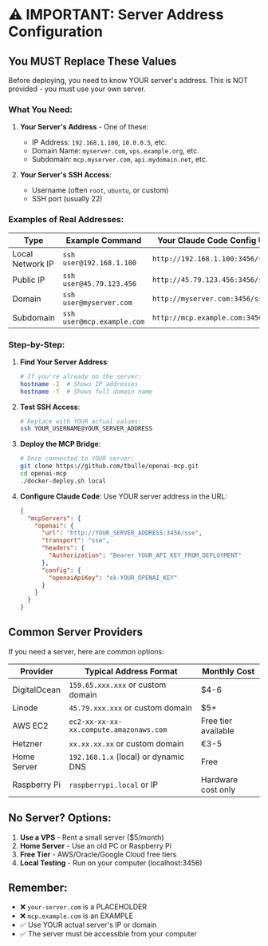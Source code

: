 # ⚠️ IMPORTANT: Server Address Configuration

## You MUST Replace These Values

Before deploying, you need to know YOUR server's address. This is NOT provided - you must use your own server.

### What You Need:

1. **Your Server's Address** - One of these:
   - IP Address: `192.168.1.100`, `10.0.0.5`, etc.
   - Domain Name: `myserver.com`, `vps.example.org`, etc.
   - Subdomain: `mcp.myserver.com`, `api.mydomain.net`, etc.

2. **Your Server's SSH Access**:
   - Username (often `root`, `ubuntu`, or custom)
   - SSH port (usually 22)

### Examples of Real Addresses:

| Type | Example Command | Your Claude Code Config URL |
|------|----------------|---------------------------|
| Local Network IP | `ssh user@192.168.1.100` | `http://192.168.1.100:3456/sse` |
| Public IP | `ssh user@45.79.123.456` | `http://45.79.123.456:3456/sse` |
| Domain | `ssh user@myserver.com` | `http://myserver.com:3456/sse` |
| Subdomain | `ssh user@mcp.example.com` | `http://mcp.example.com:3456/sse` |

### Step-by-Step:

1. **Find Your Server Address**:
   ```bash
   # If you're already on the server:
   hostname -I  # Shows IP addresses
   hostname -f  # Shows full domain name
   ```

2. **Test SSH Access**:
   ```bash
   # Replace with YOUR actual values:
   ssh YOUR_USERNAME@YOUR_SERVER_ADDRESS
   ```

3. **Deploy the MCP Bridge**:
   ```bash
   # Once connected to YOUR server:
   git clone https://github.com/tbulle/openai-mcp.git
   cd openai-mcp
   ./docker-deploy.sh local
   ```

4. **Configure Claude Code**:
   Use YOUR server address in the URL:
   ```json
   {
     "mcpServers": {
       "openai": {
         "url": "http://YOUR_SERVER_ADDRESS:3456/sse",
         "transport": "sse",
         "headers": {
           "Authorization": "Bearer YOUR_API_KEY_FROM_DEPLOYMENT"
         },
         "config": {
           "openaiApiKey": "sk-YOUR_OPENAI_KEY"
         }
       }
     }
   }
   ```

## Common Server Providers

If you need a server, here are common options:

| Provider | Typical Address Format | Monthly Cost |
|----------|----------------------|--------------|
| DigitalOcean | `159.65.xxx.xxx` or custom domain | $4-6 |
| Linode | `45.79.xxx.xxx` or custom domain | $5+ |
| AWS EC2 | `ec2-xx-xx-xx-xx.compute.amazonaws.com` | Free tier available |
| Hetzner | `xx.xx.xx.xx` or custom domain | €3-5 |
| Home Server | `192.168.1.x` (local) or dynamic DNS | Free |
| Raspberry Pi | `raspberrypi.local` or IP | Hardware cost only |

## No Server? Options:

1. **Use a VPS** - Rent a small server ($5/month)
2. **Home Server** - Use an old PC or Raspberry Pi
3. **Free Tier** - AWS/Oracle/Google Cloud free tiers
4. **Local Testing** - Run on your computer (localhost:3456)

## Remember:

- ❌ `your-server.com` is a PLACEHOLDER
- ❌ `mcp.example.com` is an EXAMPLE
- ✅ Use YOUR actual server's IP or domain
- ✅ The server must be accessible from your computer